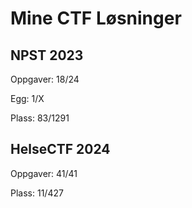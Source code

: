 # Mine CTF Løsninger

## NPST 2023
Oppgaver: 18/24

Egg: 1/X

Plass: 83/1291

## HelseCTF 2024
Oppgaver: 41/41

Plass: 11/427

